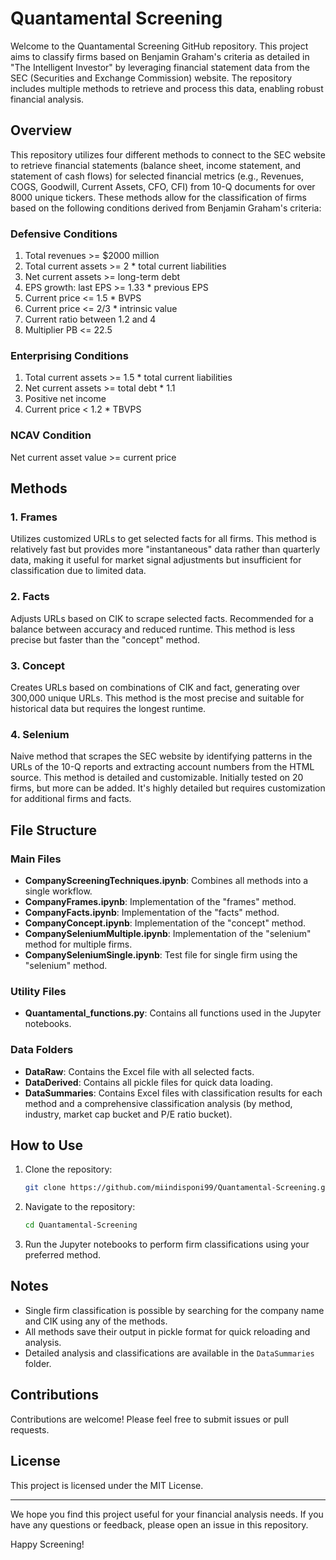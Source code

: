 # Quantamental Screening

Welcome to the Quantamental Screening GitHub repository. This project aims to classify firms based on Benjamin Graham's criteria as detailed in "The Intelligent Investor" by leveraging financial statement data from the SEC (Securities and Exchange Commission) website. The repository includes multiple methods to retrieve and process this data, enabling robust financial analysis.

## Overview

This repository utilizes four different methods to connect to the SEC website to retrieve financial statements (balance sheet, income statement, and statement of cash flows) for selected financial metrics (e.g., Revenues, COGS, Goodwill, Current Assets, CFO, CFI) from 10-Q documents for over 8000 unique tickers. These methods allow for the classification of firms based on the following conditions derived from Benjamin Graham's criteria:

### Defensive Conditions
1. Total revenues >= $2000 million
2. Total current assets >= 2 * total current liabilities
3. Net current assets >= long-term debt
4. EPS growth: last EPS >= 1.33 * previous EPS
5. Current price <= 1.5 * BVPS
6. Current price <= 2/3 * intrinsic value
7. Current ratio between 1.2 and 4
8. Multiplier PB <= 22.5

### Enterprising Conditions
1. Total current assets >= 1.5 * total current liabilities
2. Net current assets >= total debt * 1.1
3. Positive net income
4. Current price < 1.2 * TBVPS

### NCAV Condition
Net current asset value >= current price

## Methods

### 1. Frames
Utilizes customized URLs to get selected facts for all firms. This method is relatively fast but provides more "instantaneous" data rather than quarterly data, making it useful for market signal adjustments but insufficient for classification due to limited data.

### 2. Facts
Adjusts URLs based on CIK to scrape selected facts. Recommended for a balance between accuracy and reduced runtime. This method is less precise but faster than the "concept" method.

### 3. Concept
Creates URLs based on combinations of CIK and fact, generating over 300,000 unique URLs. This method is the most precise and suitable for historical data but requires the longest runtime.

### 4. Selenium
Naive method that scrapes the SEC website by identifying patterns in the URLs of the 10-Q reports and extracting account numbers from the HTML source. This method is detailed and customizable. Initially tested on 20 firms, but more can be added. It's highly detailed but requires customization for additional firms and facts.

## File Structure

### Main Files
- **CompanyScreeningTechniques.ipynb**: Combines all methods into a single workflow.
- **CompanyFrames.ipynb**: Implementation of the "frames" method.
- **CompanyFacts.ipynb**: Implementation of the "facts" method.
- **CompanyConcept.ipynb**: Implementation of the "concept" method.
- **CompanySeleniumMultiple.ipynb**: Implementation of the "selenium" method for multiple firms.
- **CompanySeleniumSingle.ipynb**: Test file for single firm using the "selenium" method.

### Utility Files
- **Quantamental_functions.py**: Contains all functions used in the Jupyter notebooks.

### Data Folders
- **DataRaw**: Contains the Excel file with all selected facts.
- **DataDerived**: Contains all pickle files for quick data loading.
- **DataSummaries**: Contains Excel files with classification results for each method and a comprehensive classification analysis (by method, industry, market cap bucket and P/E ratio bucket).

## How to Use

1. Clone the repository:
    ```bash
    git clone https://github.com/miindisponi99/Quantamental-Screening.git
    ```
2. Navigate to the repository:
    ```bash
    cd Quantamental-Screening
    ```
3. Run the Jupyter notebooks to perform firm classifications using your preferred method.

## Notes

- Single firm classification is possible by searching for the company name and CIK using any of the methods.
- All methods save their output in pickle format for quick reloading and analysis.
- Detailed analysis and classifications are available in the `DataSummaries` folder.

## Contributions

Contributions are welcome! Please feel free to submit issues or pull requests.

## License

This project is licensed under the MIT License.

---

We hope you find this project useful for your financial analysis needs. If you have any questions or feedback, please open an issue in this repository.

Happy Screening!
